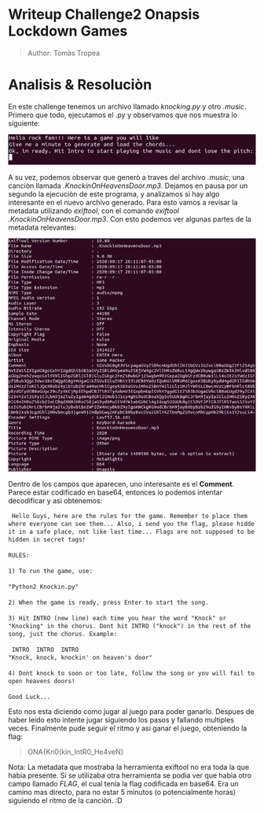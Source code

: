 # Writeup Challenge2 Onapsis Lockdown Games
>Author: Tomàs Tropea

# Analisis & Resoluciòn

En este challenge tenemos un archivo llamado *knocking.py* y otro *.music*. Primero que todo, ejecutamos el .py y observamos que nos muestra lo siguiente:

![alt text][ejecucion1-py]

A su vez, podemos observar que generò a traves del archivo *.music*, una canciòn llamada *.KnockinOnHeavensDoor.mp3*. Dejamos en pausa por un segundo la ejecuciòn de este programa, y analizamos si hay algo interesante en el nuevo archivo generado. Para esto vamos a revisar la metadata utilizando *exiftool*, con el comando *exiftool .KnockinOnHeavensDoor.mp3*. Con esto podemos ver algunas partes de la metadata relevantes:

![alt text][cancion-mp3]

Dentro de los campos que aparecen, uno interesante es el **Comment**. Parece estar codificado en base64, entonces lo podemos intentar decodificar y asi obtenemos:

```
 Hello Guys, here are the rules for the game. Remember to place them where everyone can see them... Also, i send you the flag, please hidde it in a safe place, not like last time... Flags are not supposed to be hidden in secret tags!

RULES:

1) To run the game, use:

"Python2 Knockin.py"

2) When the game is ready, press Enter to start the song.

3) Hit INTRO (new line) each time you hear the word "Knock" or "Knocking" in the chorus. Dont hit INTRO ("knock") in the rest of the song, just the chorus. Example:
   
 INTRO  INTRO  INTRO
"Knock, knock, knockin' on heaven's door"

4) Dont knock to soon or too late, follow the song or you will fail to open heavens doors!

Good Luck...

```

Esto nos esta diciendo como jugar al juego para poder ganarlo. Despues de haber leido esto intente jugar siguiendo los pasos y fallando multiples veces. Finalmente pude seguir el ritmo y asi ganar el juego, obteniendo la flag:

> ONA{Kn0(kin_IntR0_He4veN}

Nota: La metadata que mostraba la herramienta exiftool no era toda la que habia presente. Si se utilizaba otra herramienta se podia ver que habia otro campo llamado *FLAG*, el cual tenia la flag codificada en base64. Era un camino mas directo, para no estar 5 minutos (o potencialmente horas) siguiendo el ritmo de la canciòn. :D











[ejecucion1-py]: ejecucion1.png
[cancion-mp3]: cancion.png
